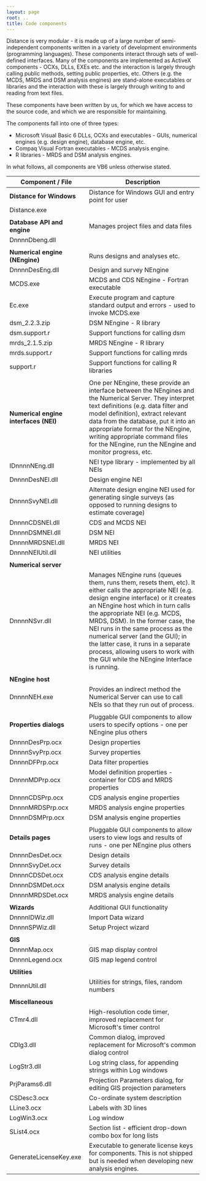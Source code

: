 ```yaml
---
layout: page
root: ..
title: Code components
---
```


Distance is very modular - it is made up of a large number of semi-independent components written in a variety of development environments (programming languages). These components interact through sets of well-defined interfaces. Many of the components are implemented as ActiveX components - OCXs, DLLs, EXEs etc. and the interaction is largely through calling public methods, setting public properties, etc. Others (e.g. the MCDS, MRDS and DSM analysis engines) are stand-alone executables or libraries and the interaction with these is largely through writing to and reading from text files.

These components have been written by us, for which we have access to the source code, and which we are responsible for maintaining.

The components fall into one of three types:

* Microsoft Visual Basic 6 DLLs, OCXs and executables - GUIs, numerical engines (e.g. design engine), database engine, etc.
* Compaq Visual Fortran executables - MCDS analysis engine.
* R libraries - MRDS and DSM analysis engines.

In what follows, all components are VB6 unless otherwise stated.

| Component / File | Description |
| ---------------- | ----------- |
| **Distance for Windows** | Distance for Windows GUI and entry point for user |
| Distance.exe | |
| | |
| **Database API and engine** | Manages project files and data files |
| DnnnnDbeng.dll | |
| | |
| **Numerical engine (NEngine)** | Runs designs and analyses etc. |
| DnnnnDesEng.dll | Design and survey NEngine |
| MCDS.exe | MCDS and CDS NEngine - Fortran executable |
| Ec.exe | Execute program and capture standard output and errors - used to invoke MCDS.exe |
| dsm_2.2.3.zip | DSM NEngine - R library |
| dsm.support.r | Support functions for calling  dsm  |
| mrds_2.1.5.zip | MRDS NEngine - R library |
| mrds.support.r | Support functions for calling mrds |
| support.r | Support functions for calling R libraries |
| | |
| **Numerical engine interfaces (NEI)** | One per NEngine, these provide an interface between the NEngines and the Numerical Server. They interpret text definitions (e.g. data filter and model definition), extract relevant data from the database, put it into an appropriate format for the NEngine, writing appropriate command files for the NEngine, run the NEngine and monitor progress, etc. |
| IDnnnnNEng.dll | NEI type library - implemented by all NEIs |
| DnnnnDesNEI.dll | Design engine NEI |
| DnnnnSvyNEI.dll | Alternate design engine NEI used for generating single surveys (as opposed to running designs to estimate coverage) |
| DnnnnCDSNEI.dll | CDS and MCDS NEI | 
| DnnnnDSMNEI.dll | DSM NEI |
| DnnnnMRDSNEI.dll | MRDS NEI |
| DnnnnNEIUtil.dll | NEI utilities |
| | |
| **Numerical server** | |
| DnnnnNSvr.dll | Manages NEngine runs (queues them, runs them, resets them, etc). It either calls the appropriate NEI (e.g. design engine interface) or it creates an NEngine host which in turn calls the appropriate NEI (e.g. MCDS, MRDS, DSM). In the former case, the NEI runs in the same process as the numerical server (and the GUI); in the latter case, it runs in a separate process, allowing users to work with the GUI while the NEngine Interface is running.  |
| | |
| **NEngine host** | |
| DnnnnNEH.exe | Provides an indirect method the Numerical Server can use to call NEIs so that they run out of process. |
| | |
| **Properties dialogs** | Pluggable GUI components to allow users to specify options - one per NEngine plus others |
| DnnnnDesPrp.ocx | Design properties | 
| DnnnnSvyPrp.ocx | Survey properties |
| DnnnnDFPrp.ocx | Data filter properties |
| DnnnnMDPrp.ocx | Model definition properties - container for CDS and MRDS properties |
| DnnnnCDSPrp.ocx | CDS analysis engine properties |
| DnnnnMRDSPrp.ocx | MRDS analysis engine properties |
| DnnnnDSMPrp.ocx | DSM analysis engine properties |
| | |
| **Details pages** | Pluggable GUI components to allow users to view logs and results of runs - one per NEngine plus others |
| DnnnnDesDet.ocx | Design details |
| DnnnnSvyDet.ocx | Survey details |
| DnnnnCDSDet.ocx | CDS analysis engine details |
| DnnnnDSMDet.ocx | DSM analysis engine details |
| DnnnnMRDSDet.ocx | MRDS analysis engine details |
| | |
| **Wizards** | Additional GUI functionality |
| DnnnnIDWiz.dll | Import Data wizard |
| DnnnnSPWiz.dll | Setup Project wizard |
| | |
| **GIS** | |
| DnnnnMap.ocx | GIS map display control |
| DnnnnLegend.ocx | GIS map legend control |
| | |
| **Utilities** | |
| DnnnnUtil.dll | Utilities for strings, files, random numbers | 
| | |
| **Miscellaneous** | |
| CTmr4.dll | High-resolution code timer, improved replacement for Microsoft's timer control |
| CDlg3.dll | Common dialog, improved replacement for Microsoft's common dialog control |
| LogStr3.dll | Log string class, for appending strings within Log windows |
| PrjParams6.dll | Projection Parameters dialog, for editing GIS projection parameters |
| CSDesc3.ocx | Co-ordinate system description |
| LLine3.ocx | Labels with 3D lines |
| LogWin3.ocx | Log window |
| SList4.ocx | Section list - efficient drop-down combo box for long lists |
| GenerateLicenseKey.exe | Executable to generate license keys for components. This is not shipped but is needed when developing new analysis engines. |
